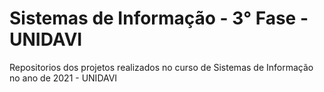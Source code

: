 # Sistemas de Informação - 3° Fase - UNIDAVI

Repositorios dos projetos realizados no curso de Sistemas de Informação no ano de 2021 - UNIDAVI
